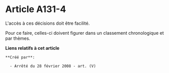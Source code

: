 # Article A131-4

L'accès à ces décisions doit être facilité.

Pour ce faire, celles-ci doivent figurer dans un classement chronologique et par thèmes.

**Liens relatifs à cet article**

	**Créé par**:

	  - Arrêté du 28 février 2008 - art. (V)
